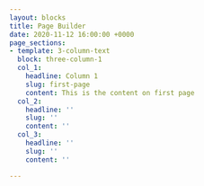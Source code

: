 ```yaml
---
layout: blocks
title: Page Builder
date: 2020-11-12 16:00:00 +0000
page_sections:
- template: 3-column-text
  block: three-column-1
  col_1:
    headline: Column 1
    slug: first-page
    content: This is the content on first page
  col_2:
    headline: ''
    slug: ''
    content: ''
  col_3:
    headline: ''
    slug: ''
    content: ''

---
```


